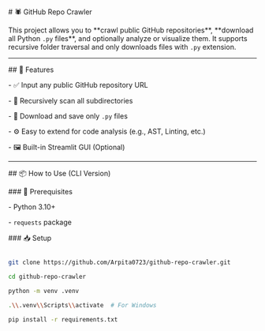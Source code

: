 \# 🕷️ GitHub Repo Crawler



This project allows you to \*\*crawl public GitHub repositories\*\*, \*\*download all Python `.py` files\*\*, and optionally analyze or visualize them. It supports recursive folder traversal and only downloads files with `.py` extension.



---



\## 🚀 Features



\- ✅ Input any public GitHub repository URL

\- 📁 Recursively scan all subdirectories

\- 📂 Download and save only `.py` files

\- ⚙️ Easy to extend for code analysis (e.g., AST, Linting, etc.)

\- 🖼️ Built-in Streamlit GUI (Optional)



---



\## 📦 How to Use (CLI Version)



\### 🔧 Prerequisites



\- Python 3.10+

\- `requests` package



\### 📥 Setup



```bash

git clone https://github.com/Arpita0723/github-repo-crawler.git

cd github-repo-crawler

python -m venv .venv

.\\.venv\\Scripts\\activate  # For Windows

pip install -r requirements.txt



